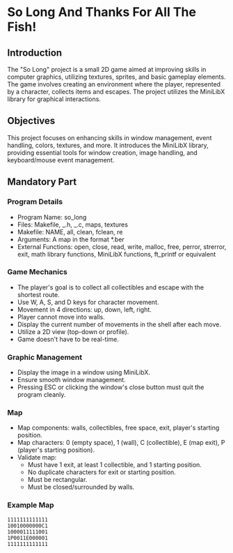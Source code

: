 # So Long And Thanks For All The Fish!

## Introduction

The "So Long" project is a small 2D game aimed at improving skills in computer graphics, utilizing textures, sprites, and basic gameplay elements. The game involves creating an environment where the player, represented by a character, collects items and escapes. The project utilizes the MiniLibX library for graphical interactions.

## Objectives

This project focuses on enhancing skills in window management, event handling, colors, textures, and more. It introduces the MiniLibX library, providing essential tools for window creation, image handling, and keyboard/mouse event management.

## Mandatory Part

### Program Details

- Program Name: so_long
- Files: Makefile, _.h, _.c, maps, textures
- Makefile: NAME, all, clean, fclean, re
- Arguments: A map in the format \*.ber
- External Functions: open, close, read, write, malloc, free, perror, strerror, exit, math library functions, MiniLibX functions, ft_printf or equivalent

### Game Mechanics

- The player's goal is to collect all collectibles and escape with the shortest route.
- Use W, A, S, and D keys for character movement.
- Movement in 4 directions: up, down, left, right.
- Player cannot move into walls.
- Display the current number of movements in the shell after each move.
- Utilize a 2D view (top-down or profile).
- Game doesn't have to be real-time.

### Graphic Management

- Display the image in a window using MiniLibX.
- Ensure smooth window management.
- Pressing ESC or clicking the window's close button must quit the program cleanly.

### Map

- Map components: walls, collectibles, free space, exit, player's starting position.
- Map characters: 0 (empty space), 1 (wall), C (collectible), E (map exit), P (player's starting position).
- Validate map:
  - Must have 1 exit, at least 1 collectible, and 1 starting position.
  - No duplicate characters for exit or starting position.
  - Must be rectangular.
  - Must be closed/surrounded by walls.

### Example Map

```plaintext
1111111111111
10010000000C1
1000011111001
1P0011E000001
1111111111111
```
